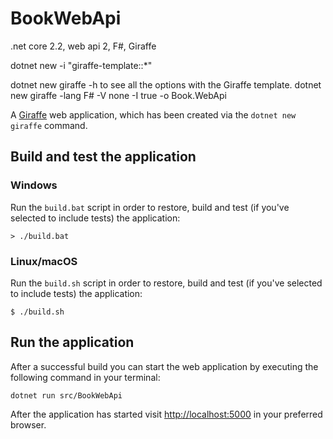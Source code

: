 # BookWebApi

.net core 2.2, web api 2, F#, Giraffe

dotnet new -i "giraffe-template::*"

dotnet new giraffe -h to see all the options with the Giraffe template.
dotnet new giraffe -lang F# -V none -I true -o Book.WebApi


A [Giraffe](https://github.com/giraffe-fsharp/Giraffe) web application, which has been created via the `dotnet new giraffe` command.

## Build and test the application

### Windows

Run the `build.bat` script in order to restore, build and test (if you've selected to include tests) the application:

```
> ./build.bat
```

### Linux/macOS

Run the `build.sh` script in order to restore, build and test (if you've selected to include tests) the application:

```
$ ./build.sh
```

## Run the application

After a successful build you can start the web application by executing the following command in your terminal:

```
dotnet run src/BookWebApi
```

After the application has started visit [http://localhost:5000](http://localhost:5000) in your preferred browser.

